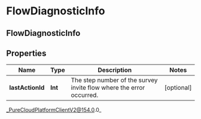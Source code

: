 # FlowDiagnosticInfo

## FlowDiagnosticInfo

## Properties

|Name | Type | Description | Notes|
|------------ | ------------- | ------------- | -------------|
| **lastActionId** | **Int** | The step number of the survey invite flow where the error occurred. | [optional] |



_PureCloudPlatformClientV2@154.0.0_
